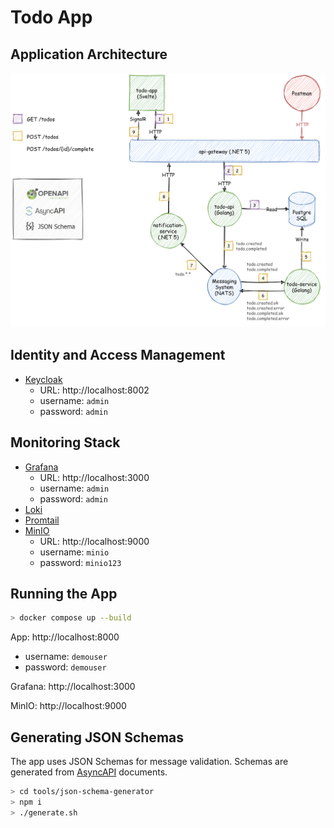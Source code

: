# Todo App

## Application Architecture

![Todo App Architecture](doc/architecture.png)

## Identity and Access Management

- [Keycloak](https://www.keycloak.org/)
  - URL: http://localhost:8002
  - username: `admin`
  - password: `admin`

## Monitoring Stack

- [Grafana](https://grafana.com/oss/grafana/)
  - URL: http://localhost:3000
  - username: `admin`
  - password: `admin`
- [Loki](https://grafana.com/oss/loki/)
- [Promtail](https://grafana.com/docs/loki/latest/clients/promtail/)
- [MinIO](https://min.io/)
  - URL: http://localhost:9000
  - username: `minio`
  - password: `minio123`

## Running the App

```bash
> docker compose up --build
```

App: http://localhost:8000

- username: `demouser`
- password: `demouser`

Grafana: http://localhost:3000

MinIO: http://localhost:9000

## Generating JSON Schemas

The app uses JSON Schemas for message validation. Schemas are generated from [AsyncAPI](https://www.asyncapi.com/) documents.

```bash
> cd tools/json-schema-generator
> npm i
> ./generate.sh
```

